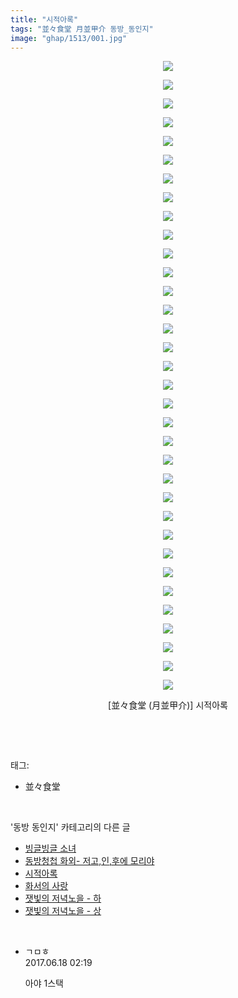 ```yaml
---
title: "시적아록"
tags: "並々食堂 月並甲介 동방_동인지"
image: "ghap/1513/001.jpg"
---
```

<div class="article">
<p style="text-align: center; clear: none; float: none;"><img src="{{ site.nasurl }}/ghap/1513/001.jpg"/></p>
<p style="text-align: center; clear: none; float: none;"><img src="{{ site.nasurl }}/ghap/1513/002.jpg"/></p>
<p style="text-align: center; clear: none; float: none;"><img src="{{ site.nasurl }}/ghap/1513/003.jpg"/></p>
<p style="text-align: center; clear: none; float: none;"><img src="{{ site.nasurl }}/ghap/1513/004.jpg"/></p>
<p style="text-align: center; clear: none; float: none;"><img src="{{ site.nasurl }}/ghap/1513/005.jpg"/></p>
<p style="text-align: center; clear: none; float: none;"><img src="{{ site.nasurl }}/ghap/1513/006.jpg"/></p>
<p style="text-align: center; clear: none; float: none;"><img src="{{ site.nasurl }}/ghap/1513/007.jpg"/></p>
<p style="text-align: center; clear: none; float: none;"><img src="{{ site.nasurl }}/ghap/1513/008.jpg"/></p>
<p style="text-align: center; clear: none; float: none;"><img src="{{ site.nasurl }}/ghap/1513/009.jpg"/></p>
<p style="text-align: center; clear: none; float: none;"><img src="{{ site.nasurl }}/ghap/1513/010.jpg"/></p>
<p style="text-align: center; clear: none; float: none;"><img src="{{ site.nasurl }}/ghap/1513/011.jpg"/></p>
<p style="text-align: center; clear: none; float: none;"><img src="{{ site.nasurl }}/ghap/1513/012.jpg"/></p>
<p style="text-align: center; clear: none; float: none;"><img src="{{ site.nasurl }}/ghap/1513/013.jpg"/></p>
<p style="text-align: center; clear: none; float: none;"><img src="{{ site.nasurl }}/ghap/1513/014.jpg"/></p>
<p style="text-align: center; clear: none; float: none;"><img src="{{ site.nasurl }}/ghap/1513/015.jpg"/></p>
<p style="text-align: center; clear: none; float: none;"><img src="{{ site.nasurl }}/ghap/1513/016.jpg"/></p>
<p style="text-align: center; clear: none; float: none;"><img src="{{ site.nasurl }}/ghap/1513/017.jpg"/></p>
<p style="text-align: center; clear: none; float: none;"><img src="{{ site.nasurl }}/ghap/1513/018.jpg"/></p>
<p style="text-align: center; clear: none; float: none;"><img src="{{ site.nasurl }}/ghap/1513/019.jpg"/></p>
<p style="text-align: center; clear: none; float: none;"><img src="{{ site.nasurl }}/ghap/1513/020.jpg"/></p>
<p style="text-align: center; clear: none; float: none;"><img src="{{ site.nasurl }}/ghap/1513/021.jpg"/></p>
<p style="text-align: center; clear: none; float: none;"><img src="{{ site.nasurl }}/ghap/1513/022.jpg"/></p>
<p style="text-align: center; clear: none; float: none;"><img src="{{ site.nasurl }}/ghap/1513/023.jpg"/></p>
<p style="text-align: center; clear: none; float: none;"><img src="{{ site.nasurl }}/ghap/1513/024.jpg"/></p>
<p style="text-align: center; clear: none; float: none;"><img src="{{ site.nasurl }}/ghap/1513/025.jpg"/></p>
<p style="text-align: center; clear: none; float: none;"><img src="{{ site.nasurl }}/ghap/1513/026.jpg"/></p>
<p style="text-align: center; clear: none; float: none;"><img src="{{ site.nasurl }}/ghap/1513/027.jpg"/></p>
<p style="text-align: center; clear: none; float: none;"><img src="{{ site.nasurl }}/ghap/1513/028.jpg"/></p>
<p style="text-align: center; clear: none; float: none;"><img src="{{ site.nasurl }}/ghap/1513/029.jpg"/></p>
<p style="text-align: center; clear: none; float: none;"><img src="{{ site.nasurl }}/ghap/1513/030.jpg"/></p>
<p style="text-align: center; clear: none; float: none;"><img src="{{ site.nasurl }}/ghap/1513/031.jpg"/></p>
<p style="text-align: center; clear: none; float: none;"><img src="{{ site.nasurl }}/ghap/1513/032.jpg"/></p>
<p style="text-align: center; clear: none; float: none;"><img src="{{ site.nasurl }}/ghap/1513/033.jpg"/></p>
<p style="text-align: center; clear: none; float: none;"><img src="{{ site.nasurl }}/ghap/1513/034.jpg"/></p>
<p style="text-align: center; clear: none; float: none;">[並々食堂 (月並甲介)] 시적아록</p>
<p><br/></p>
</div><br/>
<div class="tagTrail">
<p>태그: </p>
<ul>
<li>並々食堂</li>
</ul>
</div><br/>
<div class="another">
<p>'동방 동인지' 카테고리의 다른 글</p>
<ul>
<li><a href="/2016-08-12-ghap_1515">빙글빙글 소녀</a></li>
<li><a href="/2016-08-12-ghap_1514">동방청첩 화외- 저고,인,후에 모리야</a></li>
<li><a href="/2016-08-12-ghap_1513">시적아록</a></li>
<li><a href="/2016-08-12-ghap_1512">화서의 사랑</a></li>
<li><a href="/2016-08-12-ghap_1511">잿빛의 저녁노을 - 하</a></li>
<li><a href="/2016-08-12-ghap_1510">잿빛의 저녁노을 - 상</a></li>
</ul>
</div><br/>
<div class="cb_module cb_fluid">
<div class="cb_wrt cb_profile">
<div class="comment">
<ul>
<li class="cb_thumb_off" id="comment15016182">
<div class="cb_comment_area">
<div class="cb_info_area">
<div class="cb_section">
<span class="cb_nick_name">ㄱㅁㅎ</span>
</div>
<div class="cb_section">
<span class="cb_date">2017.06.18 02:19 </span>
</div>
</div>
<div class="cb_dsc_comment">
<p class="cb_dsc">
											아야 1스택
										</p>
</div>
</div></li>
</ul>
</div>
</div><!-- commentList close -->
</div><br/>
